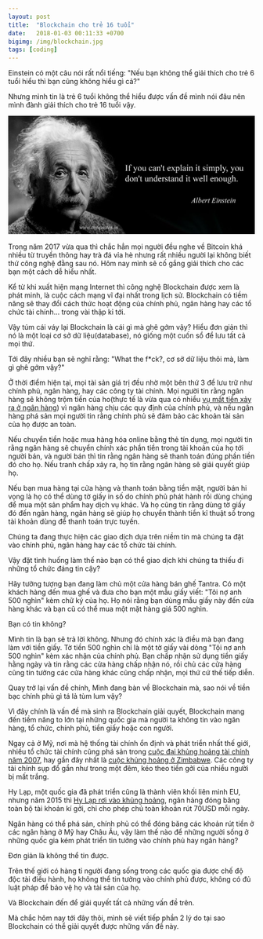 ```yaml
---
layout: post
title:  "Blockchain cho trẻ 16 tuổi"
date:   2018-01-03 00:11:33 +0700
bigimg: /img/blockchain.jpg
tags: [coding]
---
```


Einstein có một câu nói rất nổi tiếng: "Nếu bạn không thể giải thích cho trẻ 6 tuổi hiểu thì bạn cũng không hiểu gì cả?"

Nhưng mình tin là trẻ 6 tuổi không thể hiểu được vấn đề mình nói đâu nên mình đành giải thích cho trẻ 16 tuổi vậy.

![albert-einstein](/img/Albert-Einstein-Quotes-4.jpg)

Trong năm 2017 vừa qua thì chắc hẳn mọi người đều nghe về Bitcoin khá nhiều từ truyền thông hay trà đá vỉa hè nhưng rất nhiều người lại không biết thứ công nghệ đằng sau nó. Hôm nay mình sẽ cố gắng giải thích cho các bạn một cách dễ hiểu nhất.

Kể từ khi xuất hiện mạng Internet thì công nghệ Blockchain được xem là phát minh, là cuộc cách mạng vĩ đại nhất trong lịch sử. Blockchain có tiềm năng sẽ thay đổi cách thức hoạt động của chính phủ, ngân hàng hay các tổ chức tài chính... trong vài thập kỉ tới.

Vậy túm cái váy lại Blockchain là cái gì mà ghê gớm vậy? Hiểu đơn giản thì nó là một loại cơ sở dữ liệu(database), nó giống một cuốn sổ để lưu tất cả mọi thứ.

Tới đây nhiều bạn sẽ nghĩ rằng: "What the f*ck?, cơ sở dữ liệu thôi mà, làm gì ghê gớm vậy?"

Ở thời điểm hiện tại, mọi tài sản giá trị đều nhờ một bên thứ 3 để lưu trữ như chính phủ, ngân hàng, hay các công ty tài chính. Mọi người tin rằng ngân hàng sẽ không trộm tiền của ho(thực tế là vừa qua có nhiều [vụ mất tiền xảy ra ở ngân hàng](https://kinhdoanh.vnexpress.net/tin-tuc/ebank/ngan-hang/khach-bao-mat-9-ty-dong-trong-tai-khoan-ngan-hang-3560758.html)) vì ngân hàng chịu các quy định của chính phủ, và nếu ngân hàng phá sản mọi người tin rằng chính phủ sẽ đảm bảo các khoản tài sản của họ được an toàn.

Nếu chuyển tiền hoặc mua hàng hóa online bằng thẻ tín dụng, mọi người tin rằng ngân hàng sẽ chuyển chính xác phần tiền trong tài khoản của họ tới người bán, và người bán thì tin rằng ngân hàng sẽ thanh toán đúng phần tiền đó cho họ. Nếu tranh chấp xảy ra, họ tin rằng ngân hàng sẽ giải quyết giúp họ.

Nếu bạn mua hàng tại cửa hàng và thanh toán bằng tiền mặt, người bán hi vọng là họ có thể dùng tờ giấy in số do chính phủ phát hành rồi dùng chúng để mua một sản phẩm hay dịch vụ khác. Và họ cũng tin rằng dùng tờ giấy đó đến ngân hàng, ngân hàng sẽ giúp họ chuyển thành tiền kĩ thuật số trong tài khoản dùng để thanh toán trực tuyến.

Chúng ta đang thực hiện các giao dịch dựa trên niềm tin mà chúng ta đặt vào chính phủ, ngân hàng hay các tổ chức tài chính.

Vậy đặt tình huống làm thế nào bạn có thể giao dịch khi chúng ta thiếu đi những tổ chức đáng tin cậy?

Hãy tưởng tượng bạn đang làm chủ một cửa hàng bán ghế Tantra. Có một khách hàng đến mua ghế và đưa cho bạn một mẫu giấy viết: "Tôi nợ anh 500 nghìn" kèm chữ ký của họ. Họ nói rằng bạn dùng mẫu giấy này đến cửa hàng khác và bạn cũ có thể mua một mặt hàng giá 500 nghìn.

Bạn có tin không?

Mình tin là bạn sẽ trả lời không. Nhưng đó chính xác là điều mà bạn đang làm với tiền giấy. Tờ tiền 500 nghìn chỉ là một tờ giấy vài dòng "Tội nợ anh 500 nghìn" kèm xác nhận của chính phủ. Bạn chấp nhận sử dụng tiền giấy hằng ngày và tin rằng các cửa hàng chấp nhận nó, rồi chủ các cửa hàng cũng tin tưởng các cửa hàng khác cũng chấp nhận, mọi thứ cứ thế tiếp diễn.

Quay trở lại vấn đề chính, Mình đang bàn về Blockchain mà, sao nói về tiền bạc chính phủ gì tá lả tùm lum vậy?

Vì đây chính là vấn đề mà sinh ra Blockchain giải quyết, Blockchain mang đến tiềm năng to lớn tại những quốc gia mà người ta không tin vào ngân hàng, tổ chức, chính phủ, tiền giấy hoặc con người.

Ngay cả ở Mỹ, nơi mà hệ thống tài chính ổn định và phát triển nhất thế giới, nhiều tổ chức tài chính cũng phá sản trong [cuộc đại khủng hoảng tài chính năm 2007](https://vi.wikipedia.org/wiki/Kh%E1%BB%A7ng_ho%E1%BA%A3ng_t%C3%A0i_ch%C3%ADnh_Hoa_K%E1%BB%B3_2007-2009), hay gần đây nhất là [cuộc khủng hoảng ở Zimbabwe](https://news.zing.vn/nhung-ty-phu-chet-doi-o-zimbabwe-post549340.html). Các công ty tài chính sụp đổ gần như trong một đêm, kéo theo tiền gởi của nhiều người bị mất trắng.

Hy Lạp, một quốc gia đã phát triển cũng là thành viên khối liên minh EU, nhưng năm 2015 thì [Hy Lạp rơi vào khủng hoảng](https://news.zing.vn/thu-hai-den-toi-tai-hy-lap-khong-tien-khong-hy-vong-post554277.html), ngân hàng đóng băng toàn bộ tài khoản kí gởi, chỉ cho phép chủ toàn khoản rút 70USD mỗi ngày.

Ngân hàng có thể phá sản, chính phủ có thể đóng băng các khoản rút tiền ở các ngân hàng ở Mỹ hay Châu Âu, vậy làm thế nào để những người sống ở những quốc gia kém phát triển  tin tưởng vào chính phủ hay ngân hàng?

Đơn giản là không thể tin được.

Trên thế giới có hàng tỉ người đang sống trong các quốc gia được chế độ độc tài điều hành, họ không thể tin tưởng vào chính phủ được, không có đủ luật pháp để bảo vệ họ và tài sản của họ.

Và Blockchain đến để giải quyết tất cả những vấn đề trên.

Mà chắc hôm nay tới đây thôi, mình sẽ viết tiếp phần 2 lý do tại sao Blockchain có thể giải quyết được những vấn đề này.
